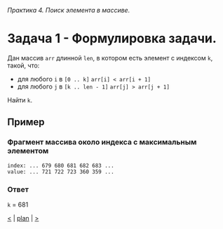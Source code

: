 _Практика 4. Поиск элемента в массиве._

# Задача 1 - Формулировка задачи.

Дан массив `arr` длинной `len`, в котором есть элемент с индексом `k`, такой, что:
* для любого  `i` в `[0 .. k]` `arr[i] < arr[i + 1]`
* для любого  `j` в `[k .. len - 1]` `arr[j] > arr[j + 1]`

Найти `k`.

## Пример

### Фрагмент массива около индекса с максимальным элементом

```
index: ... 679 680 681 682 683 ...
value: ... 721 722 723 360 359 ...
```

### Ответ

`k` = 681

[<](6.md) | [plan](../practice.md) | [>](8.md)
